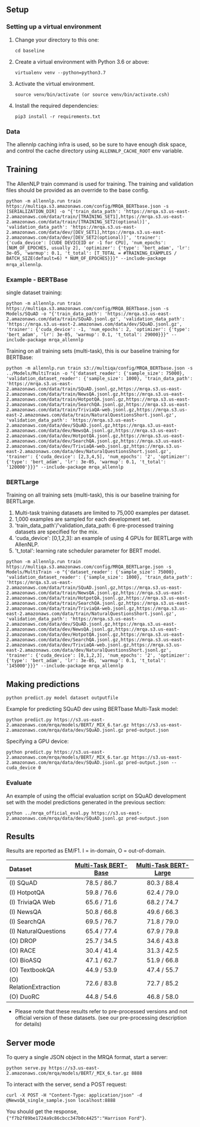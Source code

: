 ## Setup

### Setting up a virtual environment

1.  Change your directory to this one:

    ```
    cd baseline
    ```

2.  Create a virtual environment with Python 3.6 or above:

    ```
    virtualenv venv --python=python3.7
    ```

3.  Activate the virtual environment.

    ```
    source venv/bin/activate (or source venv/bin/activate.csh)
    ```

4.  Install the required dependencies:

    ```
    pip3 install -r requirements.txt
    ```

### Data

The allennlp caching infra is used, so be sure to have enough disk space, and control the cache directory using `ALLENNLP_CACHE_ROOT` env variable.


## Training

The AllenNLP train command is used for training. The training and validation files should be provided as an override to the base config. 

 `python -m allennlp.run train https://multiqa.s3.amazonaws.com/config/MRQA_BERTbase.json -s [SERIALIZATION_DIR] -o "{'train_data_path': 'https://mrqa.s3.us-east-2.amazonaws.com/data/train/[TRAINING_SET1],https://mrqa.s3.us-east-2.amazonaws.com/data/train/[TRAINING_SET2(optional)]', 'validation_data_path': 'https://mrqa.s3.us-east-2.amazonaws.com/data/dev/[DEV_SET1],https://mrqa.s3.us-east-2.amazonaws.com/data/dev/[DEV_SET2(optional)]', 'trainer': {'cuda_device': [CUDE DEVICEID or -1 for CPU], 'num_epochs': [NUM_OF_EPOCHES, usually 2], 'optimizer': {'type': 'bert_adam', 'lr': 3e-05, 'warmup': 0.1, 't_total': [T_TOTAL = #TRAINING_EXAMPLES / BATCH_SIZE(default=6) * NUM_OF_EPOCHES}}}" --include-package mrqa_allennlp`.
 
 ### Example - BERTBase
 
 single dataset training:
 
 `python -m allennlp.run train https://multiqa.s3.amazonaws.com/config/MRQA_BERTbase.json -s Models/SQuAD -o "{'train_data_path': 'https://mrqa.s3.us-east-2.amazonaws.com/data/train/SQuAD.jsonl.gz', 'validation_data_path': 'https://mrqa.s3.us-east-2.amazonaws.com/data/dev/SQuAD.jsonl.gz', 'trainer': {'cuda_device': -1, 'num_epochs': 2, 'optimizer': {'type': 'bert_adam', 'lr': 3e-05, 'warmup': 0.1, 't_total': 29000}}}" --include-package mrqa_allennlp `

 Training on all training sets (multi-task), this is our baseline training for BERTBase:
 
 `python -m allennlp.run train s3://multiqa/config/MRQA_BERTbase.json -s ../Models/MultiTrain -o "{'dataset_reader': {'sample_size': 75000}, 'validation_dataset_reader': {'sample_size': 1000}, 'train_data_path': 'https://mrqa.s3.us-east-2.amazonaws.com/data/train/SQuAD.jsonl.gz,https://mrqa.s3.us-east-2.amazonaws.com/data/train/NewsQA.jsonl.gz,https://mrqa.s3.us-east-2.amazonaws.com/data/train/HotpotQA.jsonl.gz,https://mrqa.s3.us-east-2.amazonaws.com/data/train/SearchQA.jsonl.gz,https://mrqa.s3.us-east-2.amazonaws.com/data/train/TriviaQA-web.jsonl.gz,https://mrqa.s3.us-east-2.amazonaws.com/data/train/NaturalQuestionsShort.jsonl.gz', 'validation_data_path': 'https://mrqa.s3.us-east-2.amazonaws.com/data/dev/SQuAD.jsonl.gz,https://mrqa.s3.us-east-2.amazonaws.com/data/dev/NewsQA.jsonl.gz,https://mrqa.s3.us-east-2.amazonaws.com/data/dev/HotpotQA.jsonl.gz,https://mrqa.s3.us-east-2.amazonaws.com/data/dev/SearchQA.jsonl.gz,https://mrqa.s3.us-east-2.amazonaws.com/data/dev/TriviaQA-web.jsonl.gz,https://mrqa.s3.us-east-2.amazonaws.com/data/dev/NaturalQuestionsShort.jsonl.gz', 'trainer': {'cuda_device': [2,3,4,5], 'num_epochs': '2', 'optimizer': {'type': 'bert_adam', 'lr': 3e-05, 'warmup': 0.1, 't_total': '120000'}}}" --include-package mrqa_allennlp`
 

 ### BERTLarge
  
  Training on all training sets (multi-task), this is our baseline training for BERTLarge.
  
  1. Multi-task training datasets are limited to 75,000 examples per dataset.
  2. 1,000 examples are sampled for each development set.
  3. 'train_data_path'/'validation_data_path: 6 pre-processed training datasets are specified for the mix.
  4. 'cuda_device': [0,1,2,3]: an example of using 4 GPUs for BERTLarge with AllenNLP.  
  5. 't_total': learning rate scheduler parameter for BERT model.  
 
  `python -m allennlp.run train https://multiqa.s3.amazonaws.com/config/MRQA_BERTLarge.json -s Models/MultiTrain -o "{'dataset_reader': {'sample_size': 75000}, 'validation_dataset_reader': {'sample_size': 1000}, 'train_data_path': 'https://mrqa.s3.us-east-2.amazonaws.com/data/train/SQuAD.jsonl.gz,https://mrqa.s3.us-east-2.amazonaws.com/data/train/NewsQA.jsonl.gz,https://mrqa.s3.us-east-2.amazonaws.com/data/train/HotpotQA.jsonl.gz,https://mrqa.s3.us-east-2.amazonaws.com/data/train/SearchQA.jsonl.gz,https://mrqa.s3.us-east-2.amazonaws.com/data/train/TriviaQA-web.jsonl.gz,https://mrqa.s3.us-east-2.amazonaws.com/data/train/NaturalQuestionsShort.jsonl.gz', 'validation_data_path': 'https://mrqa.s3.us-east-2.amazonaws.com/data/dev/SQuAD.jsonl.gz,https://mrqa.s3.us-east-2.amazonaws.com/data/dev/NewsQA.jsonl.gz,https://mrqa.s3.us-east-2.amazonaws.com/data/dev/HotpotQA.jsonl.gz,https://mrqa.s3.us-east-2.amazonaws.com/data/dev/SearchQA.jsonl.gz,https://mrqa.s3.us-east-2.amazonaws.com/data/dev/TriviaQA-web.jsonl.gz,https://mrqa.s3.us-east-2.amazonaws.com/data/dev/NaturalQuestionsShort.jsonl.gz', 'trainer': {'cuda_device': [0,1,2,3], 'num_epochs': '2', 'optimizer': {'type': 'bert_adam', 'lr': 3e-05, 'warmup': 0.1, 't_total': '145000'}}}" --include-package mrqa_allennlp`
 

 
 
## Making predictions
 
 `python predict.py model dataset outputfile `

Example for predicting SQuAD dev using BERTbase Multi-Task model: 

 `python predict.py https://s3.us-east-2.amazonaws.com/mrqa/models/BERT/_MIX_6.tar.gz https://s3.us-east-2.amazonaws.com/mrqa/data/dev/SQuAD.jsonl.gz pred-output.json`
 
 Specifying a GPU device:
 
 `python predict.py https://s3.us-east-2.amazonaws.com/mrqa/models/BERT/_MIX_6.tar.gz https://s3.us-east-2.amazonaws.com/mrqa/data/dev/SQuAD.jsonl.gz pred-output.json --cuda_device 0`
 
### Evaluate 
 
 An example of using the official evaluation script on SQuAD development set with the model predictions generated in the previous section: 
 
 `python ../mrqa_official_eval.py https://s3.us-east-2.amazonaws.com/mrqa/data/dev/SQuAD.jsonl.gz pred-output.json`
 
## Results
 
Results are reported as EM/F1. I = in-domain, O = out-of-domain.

| Dataset | [Multi-Task BERT-Base](https://s3.us-east-2.amazonaws.com/mrqa/models/BERT/_MIX_6.tar.gz) | [Multi-Task BERT-Large](https://s3.us-east-2.amazonaws.com/mrqa/models/BERT/_MIX_6_large.tar.gz)|
| :----- | :-------------------:| :------------------: |
| (I) SQuAD | 78.5 / 86.7 | 80.3 / 88.4 |
| (I) HotpotQA | 59.8 / 76.6 | 62.4 / 79.0 |
| (I) TriviaQA Web | 65.6 / 71.6 | 68.2 / 74.7 |
| (I) NewsQA | 50.8 / 66.8 | 49.6 / 66.3 |
| (I) SearchQA | 69.5 / 76.7 | 71.8 / 79.0 |
| (I) NaturalQuestions | 65.4 / 77.4 | 67.9 / 79.8 |
| (O) DROP | 25.7 / 34.5 | 34.6 / 43.8 |
| (O) RACE | 30.4 / 41.4 | 31.3 / 42.5 |
| (O) BioASQ | 47.1 / 62.7 | 51.9 / 66.8 |
| (O) TextbookQA | 44.9 / 53.9 | 47.4 / 55.7 |
| (O) RelationExtraction | 72.6 / 83.8 | 72.7 / 85.2 |
| (O) DuoRC | 44.8 / 54.6 | 46.8 / 58.0 |
 
* Please note that these results refer to pre-processed versions and not official version of these datasets. (see our pre-processing description for details) 
## Server mode
To query a single JSON object in the MRQA format, start a server:
```
python serve.py https://s3.us-east-2.amazonaws.com/mrqa/models/BERT/_MIX_6.tar.gz 8888
```
To interact with the server, send a POST request:
```
curl -X POST -H "Content-Type: application/json" -d @NewsQA_single_sample.json localhost:8888
```
You should get the response, `{"f7b2f89be1724a9c86cbcc347b0c4425":"Harrison Ford"}`.

